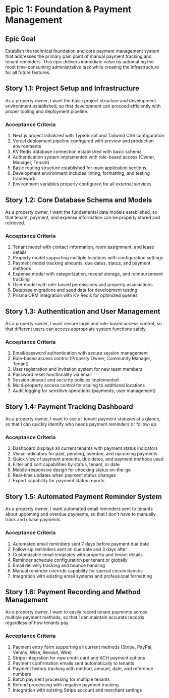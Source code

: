 # Epic 1: Foundation & Payment Management

## Epic Goal
Establish the technical foundation and core payment management system that addresses the primary pain point of manual payment tracking and tenant reminders. This epic delivers immediate value by automating the most time-consuming administrative task while creating the infrastructure for all future features.

## Story 1.1: Project Setup and Infrastructure
As a property owner,
I want the basic project structure and development environment established,
so that development can proceed efficiently with proper tooling and deployment pipeline.

### Acceptance Criteria
1. Next.js project initialized with TypeScript and Tailwind CSS configuration
2. Vercel deployment pipeline configured with preview and production environments
3. KV Redis database connection established with basic schema
4. Authentication system implemented with role-based access (Owner, Manager, Tenant)
5. Basic routing structure established for main application sections
6. Development environment includes linting, formatting, and testing framework
7. Environment variables properly configured for all external services

## Story 1.2: Core Database Schema and Models
As a property owner,
I want the fundamental data models established,
so that tenant, payment, and expense information can be properly stored and retrieved.

### Acceptance Criteria
1. Tenant model with contact information, room assignment, and lease details
2. Property model supporting multiple locations with configuration settings
3. Payment model tracking amounts, due dates, status, and payment methods
4. Expense model with categorization, receipt storage, and reimbursement tracking
5. User model with role-based permissions and property associations
6. Database migrations and seed data for development testing
7. Prisma ORM integration with KV Redis for optimized queries

## Story 1.3: Authentication and User Management
As a property owner,
I want secure login and role-based access control,
so that different users can access appropriate system functions safely.

### Acceptance Criteria
1. Email/password authentication with secure session management
2. Role-based access control (Property Owner, Community Manager, Tenant)
3. User registration and invitation system for new team members
4. Password reset functionality via email
5. Session timeout and security policies implemented
6. Multi-property access control for scaling to additional locations
7. Audit logging for sensitive operations (payments, user management)

## Story 1.4: Payment Tracking Dashboard
As a property owner,
I want to see all tenant payment statuses at a glance,
so that I can quickly identify who needs payment reminders or follow-up.

### Acceptance Criteria
1. Dashboard displays all current tenants with payment status indicators
2. Visual indicators for paid, pending, overdue, and upcoming payments
3. Quick view of payment amounts, due dates, and payment methods used
4. Filter and sort capabilities by status, tenant, or date
5. Mobile-responsive design for checking status on-the-go
6. Real-time updates when payment status changes
7. Export capability for payment status reports

## Story 1.5: Automated Payment Reminder System
As a property owner,
I want automated email reminders sent to tenants about upcoming and overdue payments,
so that I don't have to manually track and chase payments.

### Acceptance Criteria
1. Automated email reminders sent 7 days before payment due date
2. Follow-up reminders sent on due date and 3 days after
3. Customizable email templates with property and tenant details
4. Reminder schedule configuration per tenant or globally
5. Email delivery tracking and bounce handling
6. Manual reminder override capability for special circumstances
7. Integration with existing email systems and professional formatting

## Story 1.6: Payment Recording and Method Management
As a property owner,
I want to easily record tenant payments across multiple payment methods,
so that I can maintain accurate records regardless of how tenants pay.

### Acceptance Criteria
1. Payment entry form supporting all current methods (Stripe, PayPal, Venmo, Wise, Revolut, Wire)
2. Stripe integration for new credit card and ACH payment options
3. Payment confirmation emails sent automatically to tenants
4. Payment history tracking with method, amount, date, and reference numbers
5. Batch payment processing for multiple tenants
6. Refund processing with negative payment tracking
7. Integration with existing Stripe account and merchant settings
